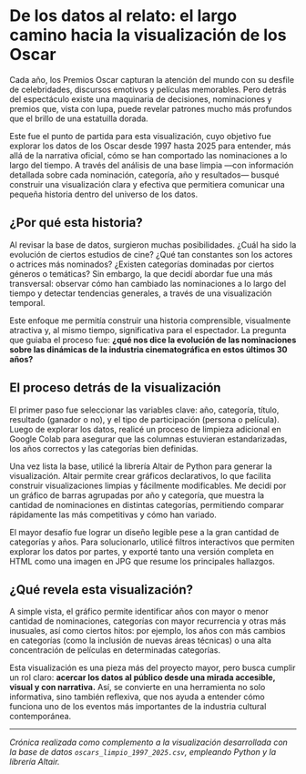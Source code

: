 # De los datos al relato: el largo camino hacia la visualización de los Oscar

Cada año, los Premios Oscar capturan la atención del mundo con su desfile de celebridades, discursos emotivos y películas memorables. Pero detrás del espectáculo existe una maquinaria de decisiones, nominaciones y premios que, vista con lupa, puede revelar patrones mucho más profundos que el brillo de una estatuilla dorada. 

Este fue el punto de partida para esta visualización, cuyo objetivo fue explorar los datos de los Oscar desde 1997 hasta 2025 para entender, más allá de la narrativa oficial, cómo se han comportado las nominaciones a lo largo del tiempo. A través del análisis de una base limpia —con información detallada sobre cada nominación, categoría, año y resultados— busqué construir una visualización clara y efectiva que permitiera comunicar una pequeña historia dentro del universo de los datos.

## ¿Por qué esta historia?

Al revisar la base de datos, surgieron muchas posibilidades. ¿Cuál ha sido la evolución de ciertos estudios de cine? ¿Qué tan constantes son los actores o actrices más nominados? ¿Existen categorías dominadas por ciertos géneros o temáticas? Sin embargo, la que decidí abordar fue una más transversal: observar cómo han cambiado las nominaciones a lo largo del tiempo y detectar tendencias generales, a través de una visualización temporal.

Este enfoque me permitía construir una historia comprensible, visualmente atractiva y, al mismo tiempo, significativa para el espectador. La pregunta que guiaba el proceso fue: **¿qué nos dice la evolución de las nominaciones sobre las dinámicas de la industria cinematográfica en estos últimos 30 años?**

## El proceso detrás de la visualización

El primer paso fue seleccionar las variables clave: año, categoría, título, resultado (ganador o no), y el tipo de participación (persona o película). Luego de explorar los datos, realicé un proceso de limpieza adicional en Google Colab para asegurar que las columnas estuvieran estandarizadas, los años correctos y las categorías bien definidas.

Una vez lista la base, utilicé la librería Altair de Python para generar la visualización. Altair permite crear gráficos declarativos, lo que facilita construir visualizaciones limpias y fácilmente modificables. Me decidí por un gráfico de barras agrupadas por año y categoría, que muestra la cantidad de nominaciones en distintas categorías, permitiendo comparar rápidamente las más competitivas y cómo han variado.

El mayor desafío fue lograr un diseño legible pese a la gran cantidad de categorías y años. Para solucionarlo, utilicé filtros interactivos que permiten explorar los datos por partes, y exporté tanto una versión completa en HTML como una imagen en JPG que resume los principales hallazgos.

## ¿Qué revela esta visualización?

A simple vista, el gráfico permite identificar años con mayor o menor cantidad de nominaciones, categorías con mayor recurrencia y otras más inusuales, así como ciertos hitos: por ejemplo, los años con más cambios en categorías (como la inclusión de nuevas áreas técnicas) o una alta concentración de películas en determinadas categorías.

Esta visualización es una pieza más del proyecto mayor, pero busca cumplir un rol claro: **acercar los datos al público desde una mirada accesible, visual y con narrativa.** Así, se convierte en una herramienta no solo informativa, sino también reflexiva, que nos ayuda a entender cómo funciona uno de los eventos más importantes de la industria cultural contemporánea.

---

*Crónica realizada como complemento a la visualización desarrollada con la base de datos `oscars_limpio_1997_2025.csv`, empleando Python y la librería Altair.*

